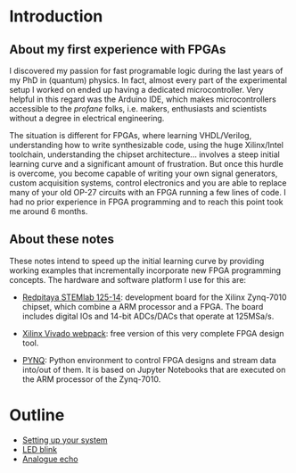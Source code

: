 # Introduction
## About my first experience with FPGAs
I discovered my passion for fast programable logic during the last years of my PhD in (quantum) physics. In fact, almost every part of the experimental setup I worked on ended up having a dedicated microcontroller. Very helpful in this regard was the Arduino IDE, which makes microcontrollers accessible to the _profane_ folks, i.e. makers, enthusiasts and scientists without a degree in electrical engineering. 

The situation is different for FPGAs, where learning VHDL/Verilog, understanding how to write synthesizable code, using the huge Xilinx/Intel toolchain, understanding the chipset architecture... involves a steep initial learning curve and a significant amount of frustration. But once this hurdle is overcome, you become capable of writing your own signal generators, custom acquisition systems, control electronics and you are able to replace many of your old OP-27 circuits with an FPGA running a few lines of code. I had no prior experience in FPGA programming and to reach this point took me around 6 months. 
## About these notes
These notes intend to speed up the initial learning curve by providing working examples that incrementally incorporate new FPGA programming concepts. The hardware and software platform I use for this are:
* [Redpitaya STEMlab 125-14](https://www.redpitaya.com/Catalog/p20/stemlab-125-14-starter-kit?cat=c105): development board for the Xilinx Zynq-7010 chipset, which combine a ARM processor and a FPGA. The board includes digital IOs and 14-bit ADCs/DACs that operate at 125MSa/s.

* [Xilinx Vivado webpack](https://www.xilinx.com/products/design-tools/vivado.html): free version of this very complete FPGA design tool.

* [PYNQ](http://www.pynq.io/): Python environment to control FPGA designs and stream data into/out of them. It is based on Jupyter Notebooks that are executed on the ARM processor of the Zynq-7010.

# Outline
* [Setting up your system](Setting-up-your-system)
* [LED blink](LED-blink)
* [Analogue echo](Analogue-echo)






